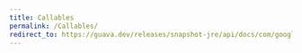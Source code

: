 ```yaml
---
title: Callables
permalink: /Callables/
redirect_to: https://guava.dev/releases/snapshot-jre/api/docs/com/google/common/util/concurrent/Callables.html
---
```

